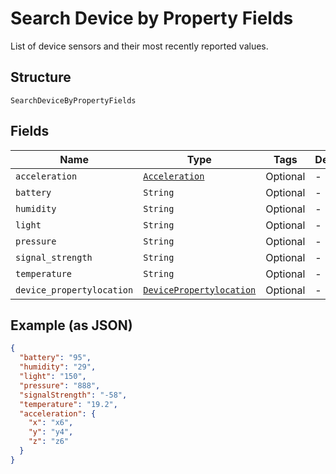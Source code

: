 
# Search Device by Property Fields

List of device sensors and their most recently reported values.

## Structure

`SearchDeviceByPropertyFields`

## Fields

| Name | Type | Tags | Description |
|  --- | --- | --- | --- |
| `acceleration` | [`Acceleration`](../../doc/models/acceleration.md) | Optional | - |
| `battery` | `String` | Optional | - |
| `humidity` | `String` | Optional | - |
| `light` | `String` | Optional | - |
| `pressure` | `String` | Optional | - |
| `signal_strength` | `String` | Optional | - |
| `temperature` | `String` | Optional | - |
| `device_propertylocation` | [`DevicePropertylocation`](../../doc/models/device-propertylocation.md) | Optional | - |

## Example (as JSON)

```json
{
  "battery": "95",
  "humidity": "29",
  "light": "150",
  "pressure": "888",
  "signalStrength": "-58",
  "temperature": "19.2",
  "acceleration": {
    "x": "x6",
    "y": "y4",
    "z": "z6"
  }
}
```

